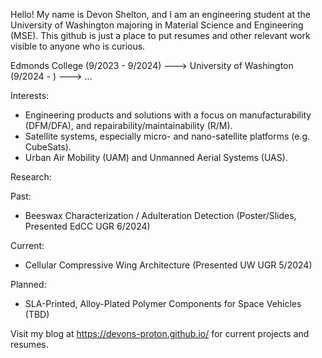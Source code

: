 Hello! My name is Devon Shelton, and I am an engineering student at the University of Washington majoring in Material Science and Engineering (MSE). This github is just a place to put resumes and other relevant work visible to anyone who is curious.

Edmonds College (9/2023 - 9/2024) ---> University of Washington (9/2024 - ) ---> ...

Interests:
- Engineering products and solutions with a focus on manufacturability (DFM/DFA), and repairability/maintainability (R/M).
- Satellite systems, especially micro- and nano-satellite platforms (e.g. CubeSats).
- Urban Air Mobility (UAM) and Unmanned Aerial Systems (UAS).

Research:

  Past:
  - Beeswax Characterization / Adulteration Detection (Poster/Slides, Presented EdCC UGR 6/2024) 
  
  Current:
  - Cellular Compressive Wing Architecture (Presented UW UGR 5/2024)

  Planned:
  - SLA-Printed, Alloy-Plated Polymer Components for Space Vehicles (TBD)

Visit my blog at https://devons-proton.github.io/ for current projects and resumes.
<!---
devons-proton/devons-proton is a ✨ special ✨ repository because its `README.md` (this file) appears on your GitHub profile.
You can click the Preview link to take a look at your changes.
--->
